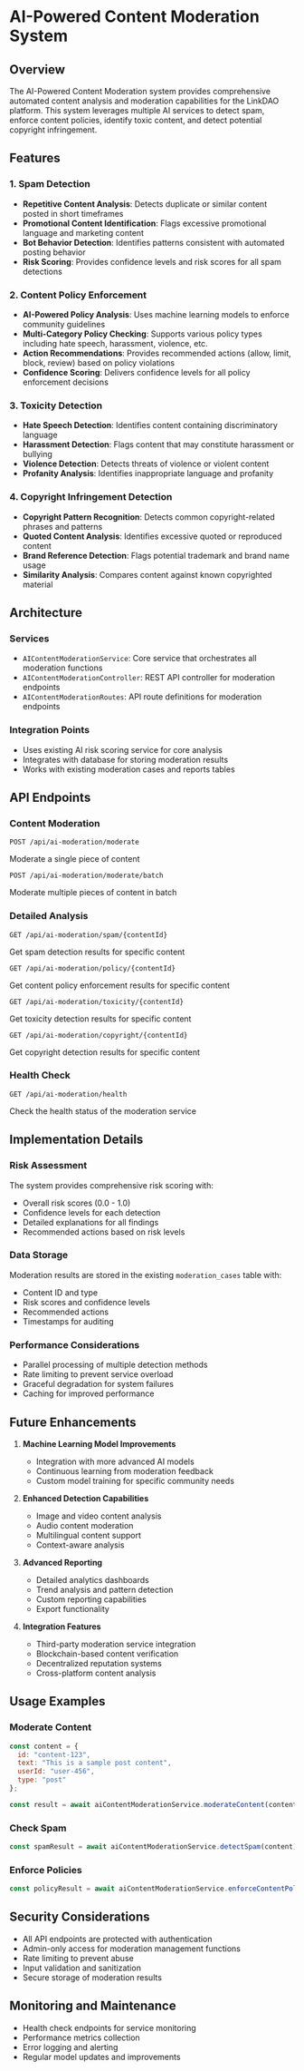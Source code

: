 # AI-Powered Content Moderation System

## Overview

The AI-Powered Content Moderation system provides comprehensive automated content analysis and moderation capabilities for the LinkDAO platform. This system leverages multiple AI services to detect spam, enforce content policies, identify toxic content, and detect potential copyright infringement.

## Features

### 1. Spam Detection
- **Repetitive Content Analysis**: Detects duplicate or similar content posted in short timeframes
- **Promotional Content Identification**: Flags excessive promotional language and marketing content
- **Bot Behavior Detection**: Identifies patterns consistent with automated posting behavior
- **Risk Scoring**: Provides confidence levels and risk scores for all spam detections

### 2. Content Policy Enforcement
- **AI-Powered Policy Analysis**: Uses machine learning models to enforce community guidelines
- **Multi-Category Policy Checking**: Supports various policy types including hate speech, harassment, violence, etc.
- **Action Recommendations**: Provides recommended actions (allow, limit, block, review) based on policy violations
- **Confidence Scoring**: Delivers confidence levels for all policy enforcement decisions

### 3. Toxicity Detection
- **Hate Speech Detection**: Identifies content containing discriminatory language
- **Harassment Detection**: Flags content that may constitute harassment or bullying
- **Violence Detection**: Detects threats of violence or violent content
- **Profanity Analysis**: Identifies inappropriate language and profanity

### 4. Copyright Infringement Detection
- **Copyright Pattern Recognition**: Detects common copyright-related phrases and patterns
- **Quoted Content Analysis**: Identifies excessive quoted or reproduced content
- **Brand Reference Detection**: Flags potential trademark and brand name usage
- **Similarity Analysis**: Compares content against known copyrighted material

## Architecture

### Services
- `AIContentModerationService`: Core service that orchestrates all moderation functions
- `AIContentModerationController`: REST API controller for moderation endpoints
- `AIContentModerationRoutes`: API route definitions for moderation endpoints

### Integration Points
- Uses existing AI risk scoring service for core analysis
- Integrates with database for storing moderation results
- Works with existing moderation cases and reports tables

## API Endpoints

### Content Moderation
```
POST /api/ai-moderation/moderate
```
Moderate a single piece of content

```
POST /api/ai-moderation/moderate/batch
```
Moderate multiple pieces of content in batch

### Detailed Analysis
```
GET /api/ai-moderation/spam/{contentId}
```
Get spam detection results for specific content

```
GET /api/ai-moderation/policy/{contentId}
```
Get content policy enforcement results for specific content

```
GET /api/ai-moderation/toxicity/{contentId}
```
Get toxicity detection results for specific content

```
GET /api/ai-moderation/copyright/{contentId}
```
Get copyright detection results for specific content

### Health Check
```
GET /api/ai-moderation/health
```
Check the health status of the moderation service

## Implementation Details

### Risk Assessment
The system provides comprehensive risk scoring with:
- Overall risk scores (0.0 - 1.0)
- Confidence levels for each detection
- Detailed explanations for all findings
- Recommended actions based on risk levels

### Data Storage
Moderation results are stored in the existing `moderation_cases` table with:
- Content ID and type
- Risk scores and confidence levels
- Recommended actions
- Timestamps for auditing

### Performance Considerations
- Parallel processing of multiple detection methods
- Rate limiting to prevent service overload
- Graceful degradation for system failures
- Caching for improved performance

## Future Enhancements

1. **Machine Learning Model Improvements**
   - Integration with more advanced AI models
   - Continuous learning from moderation feedback
   - Custom model training for specific community needs

2. **Enhanced Detection Capabilities**
   - Image and video content analysis
   - Audio content moderation
   - Multilingual content support
   - Context-aware analysis

3. **Advanced Reporting**
   - Detailed analytics dashboards
   - Trend analysis and pattern detection
   - Custom reporting capabilities
   - Export functionality

4. **Integration Features**
   - Third-party moderation service integration
   - Blockchain-based content verification
   - Decentralized reputation systems
   - Cross-platform content analysis

## Usage Examples

### Moderate Content
```javascript
const content = {
  id: "content-123",
  text: "This is a sample post content",
  userId: "user-456",
  type: "post"
};

const result = await aiContentModerationService.moderateContent(content);
```

### Check Spam
```javascript
const spamResult = await aiContentModerationService.detectSpam(content);
```

### Enforce Policies
```javascript
const policyResult = await aiContentModerationService.enforceContentPolicy(content);
```

## Security Considerations

- All API endpoints are protected with authentication
- Admin-only access for moderation management functions
- Rate limiting to prevent abuse
- Input validation and sanitization
- Secure storage of moderation results

## Monitoring and Maintenance

- Health check endpoints for service monitoring
- Performance metrics collection
- Error logging and alerting
- Regular model updates and improvements